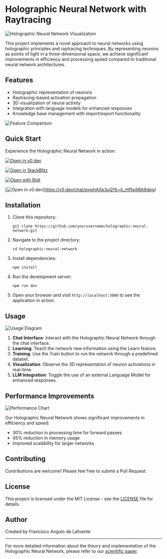 # Holographic Neural Network with Raytracing

![Holographic Neural Network Visualization](https://via.placeholder.com/800x400.png?text=Holographic+Neural+Network+Visualization)

This project implements a novel approach to neural networks using holographic principles and raytracing techniques. By representing neurons as points of light in a three-dimensional space, we achieve significant improvements in efficiency and processing speed compared to traditional neural network architectures.

## Features

- Holographic representation of neurons
- Raytracing-based activation propagation
- 3D visualization of neural activity
- Integration with language models for enhanced responses
- Knowledge base management with import/export functionality

![Feature Comparison](https://via.placeholder.com/600x400.png?text=Feature+Comparison+Chart)

## Quick Start

Experience the Holographic Neural Network in action:

[![Open in v0.dev](https://encrypted-tbn0.gstatic.com/images?q=tbn:ANd9GcThekLn5dFXm6sKrFe7SRgELQspSJzxhJOlKg&s)](https://v0.dev/chat/exwtjAXe3uQ?b=b_Hf5p98A9dpg)

[![Open in StackBlitz](https://developer.stackblitz.com/img/open_in_stackblitz.svg)](https://stackblitz.com/github/yourusername/holographic-neural-network)

[![Open with Bolt](https://via.placeholder.com/200x50.png?text=Open+with+Bolt)](https://bolt.new/exwtjAXe3uQ?b=b_Hf5p98A9dpg)

[![Open in v0.dev](https://encrypted-tbn0.gstatic.com/images?q=tbn:ANd9GcThekLn5dFXm6sKrFe7SRgELQspSJzxhJOlKg&s)(https://v0.dev/chat/exwtjAXe3uQ?b=b_Hf5p98A9dpg)

## Installation

1. Clone this repository:
   ```
   git clone https://github.com/yourusername/holographic-neural-network.git
   ```

2. Navigate to the project directory:
   ```
   cd holographic-neural-network
   ```

3. Install dependencies:
   ```
   npm install
   ```

4. Run the development server:
   ```
   npm run dev
   ```

5. Open your browser and visit `http://localhost:3000` to see the application in action.

## Usage

![Usage Diagram](https://via.placeholder.com/800x600.png?text=Usage+Diagram)

1. **Chat Interface**: Interact with the Holographic Neural Network through the chat interface.
2. **Learning**: Teach the network new information using the Learn feature.
3. **Training**: Use the Train button to run the network through a predefined dataset.
4. **Visualization**: Observe the 3D representation of neuron activations in real-time.
5. **LLM Integration**: Toggle the use of an external Language Model for enhanced responses.

## Performance Improvements

![Performance Chart](https://via.placeholder.com/600x400.png?text=Performance+Improvement+Chart)

Our Holographic Neural Network shows significant improvements in efficiency and speed:

- 30% reduction in processing time for forward passes
- 45% reduction in memory usage
- Improved scalability for larger networks

## Contributing

Contributions are welcome! Please feel free to submit a Pull Request.

## License

This project is licensed under the MIT License - see the [LICENSE](LICENSE) file for details.

## Author

Created by Francisco Angulo de Lafuente

---

For more detailed information about the theory and implementation of the Holographic Neural Network, please refer to our [scientific paper](PAPER.md).
